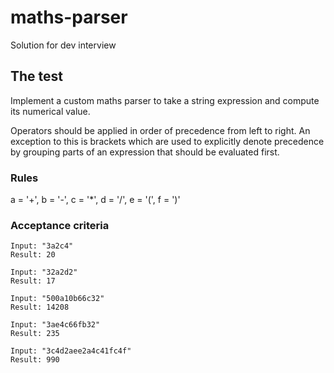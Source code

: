 # maths-parser
Solution for dev interview

## The test

Implement a custom maths parser to take a string expression and compute its numerical value.

Operators should be applied in order of precedence from left to right. An exception to this is brackets which are used to explicitly denote precedence by grouping parts of an expression that should be evaluated first.

### Rules

a = '+', b = '-', c = '*', d = '/', e = '(', f = ')'

### Acceptance criteria

```
Input: "3a2c4"
Result: 20

Input: "32a2d2"
Result: 17

Input: "500a10b66c32"
Result: 14208

Input: "3ae4c66fb32"
Result: 235

Input: "3c4d2aee2a4c41fc4f"
Result: 990

```
